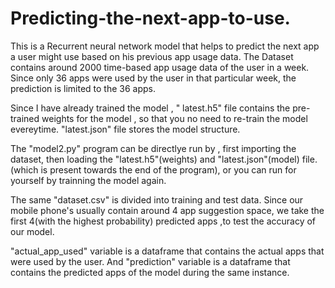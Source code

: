 # Predicting-the-next-app-to-use.

This is a Recurrent neural network model that helps to predict the next app a user might use based on his previous app usage data.
The Dataset contains around 2000 time-based app usage data of the user in a week.
Since only 36 apps were used by the user in that particular week, the prediction is limited to the 36 apps.

Since I have already trained the model , " latest.h5" file contains the pre-trained weights for the model , so that you no need to re-train the model evereytime.
"latest.json" file stores the model structure.

The "model2.py" program can be directlye run by , first importing the dataset, then loading the "latest.h5"(weights) and "latest.json"(model)
file.(which is present towards the end of the program), or you can run for yourself by trainning the model again.

The same "dataset.csv" is divided into training and test data.
Since our mobile phone's usually contain around 4 app suggestion space, we take the first 4(with the highest probability) predicted apps ,to test the accuracy of our model.

"actual_app_used" variable is a dataframe that contains the actual apps that were used by the user. And 
"prediction" variable is a dataframe that  contains the predicted apps of the model during the same instance.
